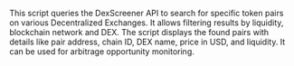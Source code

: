 This script queries the DexScreener API to search for specific token pairs on various Decentralized Exchanges. It allows filtering results by liquidity, blockchain network and DEX. The script displays the found pairs with details like pair address, chain ID, DEX name, price in USD, and liquidity. It can be used for arbitrage opportunity monitoring.